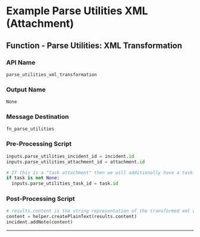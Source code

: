 <!--
    DO NOT MANUALLY EDIT THIS FILE
    THIS FILE IS AUTOMATICALLY GENERATED WITH resilient-sdk codegen
-->

# Example Parse Utilities XML (Attachment)

## Function - Parse Utilities: XML Transformation

### API Name
`parse_utilities_xml_transformation`

### Output Name
`None`

### Message Destination
`fn_parse_utilities`

### Pre-Processing Script
```python
inputs.parse_utilities_incident_id = incident.id
inputs.parse_utilities_attachment_id = attachment.id

# If this is a "task attachment" then we will additionally have a task-id
if task is not None:
  inputs.parse_utilities_task_id = task.id
```

### Post-Processing Script
```python
# results.content is the string representation of the transformed xml document
content = helper.createPlainText(results.content)
incident.addNote(content)
```

---

